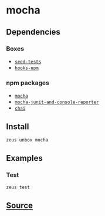 
mocha
====================







## Dependencies
### Boxes
* [`seed-tests`](seed-tests.md)
* [`hooks-npm`](hooks-npm.md)
### npm packages
* [`mocha`](http://npmjs.com/package/mocha)
* [`mocha-junit-and-console-reporter`](http://npmjs.com/package/mocha-junit-and-console-reporter)
* [`chai`](http://npmjs.com/package/chai)


## Install
```bash
zeus unbox mocha
```
## Examples
### Test
```bash
zeus test
```











## [Source](https://github.com/liquidapps-io/zeus-sdk/tree/master/boxes/groups/eos-framework/mocha)